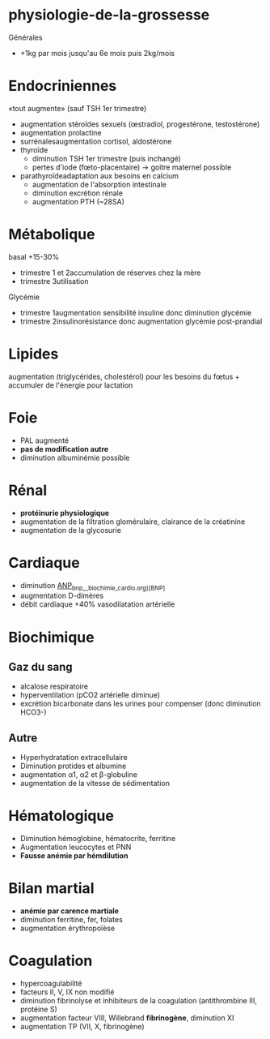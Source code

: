 # physiologie-de-la-grossesse



Générales 

- +1kg par mois jusqu'au 6e mois puis 2kg/mois 


# Endocriniennes


«tout augmente» (sauf TSH 1er trimestre) 

- augmentation stéroïdes sexuels (œstradiol, progestérone, testostérone) 
- augmentation prolactine 
- surrénalesaugmentation cortisol, aldostérone 
- thyroïde
    - diminution TSH 1er trimestre (puis inchangé) 
    - pertes d'iode (fœto-placentaire) -> goitre maternel possible 
- parathyroïdeadaptation aux besoins en calcium 
    - augmentation de l'absorption intestinale 
    - diminution excrétion rénale 
    - augmentation PTH (~28SA) 


# Métabolique


basal +15-30% 

- trimestre 1 et 2accumulation de réserves chez la mère 
- trimestre 3utilisation 

Glycémie

- trimestre 1augmentation sensibilité insuline donc diminution glycémie 
- trimestre 2insulinorésistance donc augmentation glycémie post-prandial 


# Lipides


augmentation (triglycérides, cholestérol) pour les besoins du fœtus + accumuler de l'énergie pour lactation 


# Foie


- PAL augmenté 
- **pas de modification autre** 
- diminution albuminémie possible 


# Rénal


- **protéinurie physiologique** 
- augmentation de la filtration glomérulaire, clairance de la créatinine 
- augmentation de la glycosurie 


# Cardiaque


- diminution [ANP](#anpnorgmd)<sub>bnp__biochimie_cardio.org}[BNP] 
- augmentation D-dimères 
- débit cardiaque +40%</sub> vasodilatation artérielle 


# Biochimique



## Gaz du sang


- alcalose respiratoire 
- hyperventilation (pCO2 artérielle diminue) 
- excrétion bicarbonate dans les urines pour compenser (donc diminution HCO3-) 


## Autre


- Hyperhydratation extracellulaire 
- Diminution protides et albumine 
- augmentation α1, α2 et β-globuline 
- augmentation de la vitesse de sédimentation 


# Hématologique


- Diminution hémoglobine, hématocrite, ferritine 
- Augmentation leucocytes et PNN 
- **Fausse anémie par hémdilution** 


# Bilan martial


- **anémie par carence martiale** 
- diminution ferritine, fer, folates 
- augmentation érythropoïèse 


# Coagulation


- hypercoagulabilité 
- facteurs II, V, IX non modifié 
- diminution fibrinolyse et inhibiteurs de la coagulation (antithrombine III, protéine S) 
- augmentation facteur VIII, Willebrand **fibrinogène**, diminution XI 
- augmentation TP (VII, X, fibrinogène) 


